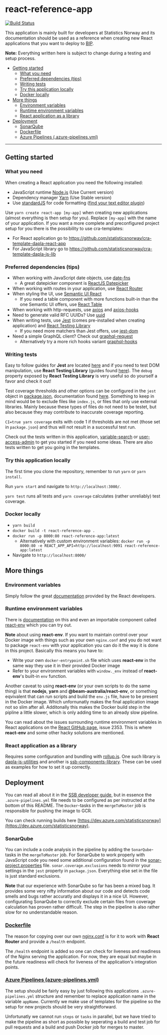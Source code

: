 # react-reference-app
[![Build Status](https://dev.azure.com/statisticsnorway/Dapla/_apis/build/status/Frontends/statisticsnorway.react-reference-app?branchName=master)](https://dev.azure.com/statisticsnorway/Dapla/_build/latest?definitionId=35&branchName=master)

This application is mainly built for developers at Statistics Norway and its documentation should be used as a 
reference when creating new React applications that you want to deploy to 
[BIP](https://github.com/statisticsnorway/platform).

**Note:** Everything written here is subject to change during a testing and setup process.

- [Getting started](#getting-started)
    - [What you need](#what-you-need)
    - [Preferred dependencies (tips)](#preferred-dependencies-tips)
    - [Writing tests](#writing-tests)
    - [Try this application locally](#docker-locally)
    - [Docker locally](#docker-locally)
- [More things](#more-things)
    - [Environment variables](#environment-variables)
    - [Runtime environment variables](#runtime-environment-variables)
    - [React application as a library](#react-application-as-a-library)
- [Deployment](#deployment)
    - [SonarQube](#sonarqube)
    - [Dockerfile](#dockerfilehttpsgithubcomstatisticsnorwayreact-reference-appblobmasterdockerfile)
    - [Azure Pipelines (.azure-pipelines.yml)](#azure-pipelines-azure-pipelinesymlhttpsgithubcomstatisticsnorwayreact-reference-appblobmasterazure-pipelinesyml)

----

## Getting started
### What you need
When creating a React application you need the following installed: 
* JavaScript runtime [Node.js](https://nodejs.org/en/) (Use Current version)
* Dependency manager [Yarn](https://yarnpkg.com/en/) (Use Stable version)
* Use [standardJS](https://standardjs.com/) for code formatting ([find your text editor plugin](https://standardjs.com/#are-there-text-editor-plugins))

Use `yarn create react-app [my-app]` when creating new applications (almost everything is then setup for you).
Replace `[my-app]` with the name of your application. If you want a more complete and preconfigured project setup for you
there is the possibility to use cra-templates:
* For React application go to https://github.com/statisticsnorway/cra-template-dapla-react-app
* For JavaScript library go to https://github.com/statisticsnorway/cra-template-dapla-js-lib

### Preferred dependencies (tips)
* When working with JavaScript date objects, use [date-fns](https://date-fns.org/)
  * A great datepicker component is [ReactJS Datepicker](https://reactdatepicker.com/)
* When working with routes in your application, use [React Router](https://reacttraining.com/react-router/web/guides/quick-start)
* When styling the UI, use [Semantic UI React](https://react.semantic-ui.com/)
  * If you need a table component with more functions built-in than the one Semantic UI offers, use [React Table](https://github.com/tannerlinsley/react-table)
* When working with http-requests, use [axios](https://github.com/axios/axios) and [axios-hooks](https://github.com/simoneb/axios-hooks)
* Need to generate valid RFC UUIDs? Use [uuid](https://github.com/kelektiv/node-uuid)
* When writing tests, use [Jest](https://jestjs.io/en/) (comes pre-installed when creating application) and [React Testing Library](https://testing-library.com/react)
  * If you need more matchers than Jest offers, use [jest-dom](https://github.com/gnapse/jest-dom)
* Need a simple GraphQL client? Check out [graphql-request](https://github.com/prisma/graphql-request)
  * Alternatively try a more rich hooks variant [graphql-hooks](https://github.com/nearform/graphql-hooks)

### Writing tests
Easy to follow guides for **Jest** are located [here](https://jestjs.io/docs/en/tutorial-react) and if you need to test
DOM manipulation, use **React Testing Library** (guides found [here](https://testing-library.com/docs/react-testing-library/intro)). 
The `debug` property exposed by **React Testing Library** is very useful so do yourself a favor and check it out!

Test coverage thresholds and other options can be configured in the `jest` object in [package.json](https://github.com/statisticsnorway/react-reference-app/blob/master/package.json),
documentation found [here](https://jestjs.io/docs/en/configuration). Something to keep in mind would be to exclude files like 
`index.js`, or files that only use external libraries. Mainly because these types of files do not need to be testet, but also
because they may contribute to inaccurate coverage reporting.

`CI=true yarn coverage` exits with code 1 if thresholds are not met (those set in `package.json`) and thus
will not result in a successful test run.

Check out the tests written in this application, [variable-search](https://github.com/statisticsnorway/variable-search/tree/master/src/__tests__)
or [user-access-admin](https://github.com/statisticsnorway/user-access-admin/tree/master/src/__tests__)
to get you started if you need some ideas. There are also tests written to get you going in the templates.

### Try this application locally
The first time you clone the repository, remember to run `yarn` or `yarn install`.

Run `yarn start` and navigate to `http://localhost:3000/`.

`yarn test` runs all tests and `yarn coverage` calculates (rather unreliably) test coverage.

### Docker locally
* `yarn build`
* `docker build -t react-reference-app .`
* `docker run -p 8000:80 react-reference-app:latest`
  * Alternatively with custom environment variables: `docker run -p 8000:80 -e REACT_APP_API=http://localhost:9091 react-reference-app:latest`
* Navigate to `http://localhost:8000/`

## More things
### Environment variables
Simply follow the great [documentation](https://facebook.github.io/create-react-app/docs/adding-custom-environment-variables#adding-development-environment-variables-in-env) 
provided by the React developers.

### Runtime environment variables
There is [documentation](https://create-react-app.dev/docs/title-and-meta-tags/#injecting-data-from-the-server-into-the-page)
on this and even an importable component called [react-env](https://github.com/beam-australia/react-env) which you can try out.

**Note** about using **react-env**. If you want to maintain control over your Docker image with things such as your own 
`nginx.conf` and you do not want to package `react-env` with your application you can do it the way it is done in this 
project. Basically this means you have to:
* Write your own `docker-entrypoint.sh` file which uses **react-env** in the same way they use it in their provided 
Docker image
* Refer to your environment variables with `window._env` instead of **react-env**'s built-in `env` function.

Another caveat to using **react-env** (or your own scripts to do the same thing) is that **nodejs**, **yarn** and 
**@beam-australia/react-env**, or something eqvivalent that can run scripts and build the `env.js` file, have to be
present in the Docker image. Which unfornunatly makes the final application image not so slim after all. Additonally 
this makes the Docker build step in the pipline a little slower, which is only adding time to an already slow pipeline.

You can read about the issues surrounding runtime environment variables in React applications on the 
[React GitHub page](https://github.com/facebook/create-react-app), issue 2353. This is where **react-env** and some 
other hacky solutions are mentioned.

### React application as a library
Requires some configuration and bundling with [rollup.js](https://rollupjs.org/guide/en). One such
library is [dapla-js-utilities](https://github.com/statisticsnorway/dapla-js-utilities) and another is 
[ssb-components-library](https://github.com/statisticsnorway/ssb-component-library). These can be used as examples for
how to set it up correctly.

## Deployment
You can read all about it in the [SSB developer guide](https://github.com/statisticsnorway/ssb-developer-guide/blob/master/docs/azure_pipeline_doc.md),
but in essence the `.azure-pipelines.yml` file needs to be configured as per instructed at the bottom of this README. 
The `Docker`-tasks in the `mergeToMaster` job is responsible for pushing the image to GCR.

You can check running builds here [https://dev.azure.com/statisticsnorway](https://dev.azure.com/statisticsnorway).

### SonarQube
You can include a code analysis in the pipeline by adding the `SonarQube`-tasks in the `mergeToMaster` job. For SonarQube 
to work properly with JavaScript code you need some additional configuration found in the 
[sonar-project.properties](https://github.com/statisticsnorway/react-reference-app/blob/master/sonar-project.properties) 
file. `sonar.coverage.exclusions` needs to mirror your settings in the `jest` property in `package.json`. Everything else
set in the file is just standard exclusions.

**Note** that our experience with SonarQube so far has been a mixed bag. It provides some very nifty information about our code
and detects code smells and bugs rather accuratly and displays it in a nice UI. However, configurating SonarQube to correctly 
exclude certain files from coverage calculation has proven rather difficult. The step in the pipeline is also rather slow
for no understandable reason.

### [Dockerfile](https://github.com/statisticsnorway/react-reference-app/blob/master/Dockerfile)
The reason for copying over our own [nginx.conf](https://github.com/statisticsnorway/react-reference-app/blob/master/nginx.conf) 
is for it to work with **React Router** and provide a `/health` endpoint.

The `/health` endpoint is added so one can check for liveness and readiness of the Nginx serving the application.
For now, they are equal but maybe in the future readiness will check for liveness of the application's integration points.

### [Azure Pipelines (azure-pipelines.yml)](https://github.com/statisticsnorway/react-reference-app/blob/master/azure-pipelines.yml) 
The setup should be fairly easy by just following this applications `.azure-pipelines.yml` structure and remember to 
replace application name in the variable `appName`. Currently we make use of templates for the pipeline so the setup for 
new projects should be very straightforward.

Unfortunatly we cannot run `steps` or `tasks` in parallel, but we have tried to make the pipeline as short as possible by
seperating a build and test job for pull requests and a build and push Docker job for merges to master.
